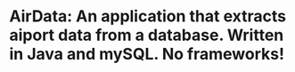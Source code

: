 # AirData: An application that extracts aiport data from a database. Written in Java and mySQL. No frameworks!
